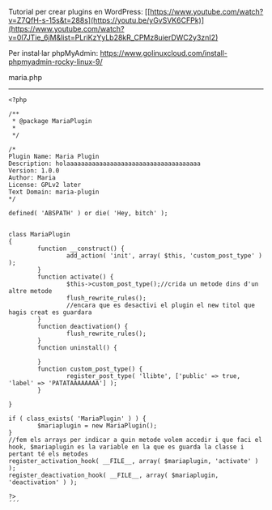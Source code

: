 
Tutorial per crear plugins en WordPress: 
[[https://www.youtube.com/watch?v=Z7QfH-s-15s&t=288s](https://youtu.be/yGvSVK6CFPk)](https://www.youtube.com/watch?v=0l7JTie_6jM&list=PLriKzYyLb28kR_CPMz8uierDWC2y3znI2)


Per instal·lar phpMyAdmin: 
https://www.golinuxcloud.com/install-phpmyadmin-rocky-linux-9/


maria.php
*********

```
<?php

/**
 * @package MariaPlugin
 *
 */

/*
Plugin Name: Maria Plugin
Description: holaaaaaaaaaaaaaaaaaaaaaaaaaaaaaaaaaaaaa
Version: 1.0.0
Author: Maria
License: GPLv2 later
Text Domain: maria-plugin
*/

defined( 'ABSPATH' ) or die( 'Hey, bitch' );


class MariaPlugin
{
        function __construct() {
                add_action( 'init', array( $this, 'custom_post_type' ) );
        }
        function activate() {
                $this->custom_post_type();//crida un metode dins d'un altre metode
                flush_rewrite_rules();
                //encara que es desactivi el plugin el new titol que hagis creat es guardara
        }
        function deactivation() {
                flush_rewrite_rules();
        }
        function uninstall() {

        }
        function custom_post_type() {
                register_post_type( 'llibte', ['public' => true, 'label' => 'PATATAAAAAAAA'] );
        }

}

if ( class_exists( 'MariaPlugin' ) ) {
        $mariaplugin = new MariaPlugin();
}
//fem els arrays per indicar a quin metode volem accedir i que faci el hook, $mariaplugin es la variable en la que es guarda la classe i pertant té els metodes
register_activation_hook( __FILE__, array( $mariaplugin, 'activate' ) );
register_deactivation_hook( __FILE__, array( $mariaplugin, 'deactivation' ) );

?>
´´´
